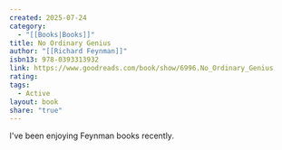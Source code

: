 ```yaml
---
created: 2025-07-24
category:
  - "[[Books|Books]]"
title: No Ordinary Genius
author: "[[Richard Feynman]]"
isbn13: 978-0393313932
link: https://www.goodreads.com/book/show/6996.No_Ordinary_Genius
rating:
tags:
  - Active
layout: book
share: "true"
---
```

I've been enjoying Feynman books recently.